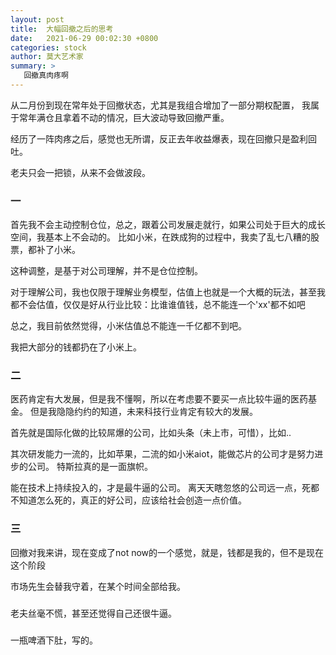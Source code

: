 ```yaml
---
layout: post
title:  大幅回撤之后的思考
date:   2021-06-29 00:02:30 +0800
categories: stock 
author: 莫大艺术家
summary: >
   回撤真肉疼啊
---
```


从二月份到现在常年处于回撤状态，尤其是我组合增加了一部分期权配置，
我属于常年满仓且拿着不动的情况，巨大波动导致回撤严重。

经历了一阵肉疼之后，感觉也无所谓，反正去年收益爆表，现在回撤只是盈利回吐。

老夫只会一把锁，从来不会做波段。

### 一

首先我不会主动控制仓位，总之，跟着公司发展走就行，如果公司处于巨大的成长空间，我基本上不会动的。
比如小米，在跌成狗的过程中，我卖了乱七八糟的股票，都补了小米。

这种调整，是基于对公司理解，并不是仓位控制。

对于理解公司，我也仅限于理解业务模型，估值上也就是一个大概的玩法，甚至我都不会估值，仅仅是好从行业比较：比谁谁值钱，总不能连一个'xx'都不如吧

总之，我目前依然觉得，小米估值总不能连一千亿都不到吧。

我把大部分的钱都扔在了小米上。

### 二

医药肯定有大发展，但是我不懂啊，所以在考虑要不要买一点比较牛逼的医药基金。
但是我隐隐约约的知道，未来科技行业肯定有较大的发展。

首先就是国际化做的比较屌爆的公司，比如头条（未上市，可惜），比如..

其次研发能力一流的，比如苹果，二流的如小米aiot，能做芯片的公司才是努力进步的公司。
特斯拉真的是一面旗帜。

能在技术上持续投入的，才是最牛逼的公司。
离天天瞎忽悠的公司远一点，死都不知道怎么死的，真正的好公司，应该给社会创造一点价值。

### 三

回撤对我来讲，现在变成了not now的一个感觉，就是，钱都是我的，但不是现在这个阶段

市场先生会替我守着，在某个时间全部给我。

###

老夫丝毫不慌，甚至还觉得自己还很牛逼。

### 

一瓶啤酒下肚，写的。























